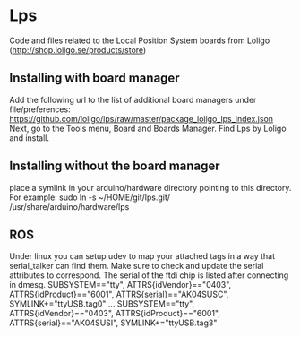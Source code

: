 # Lps
Code and files related to the Local Position System boards from Loligo (http://shop.loligo.se/products/store)

Installing with board manager
-----------------------------
Add the following url to the list of additional board managers under file/preferences: 
https://github.com/loligo/lps/raw/master/package_loligo_lps_index.json
Next, go to the Tools menu, Board and Boards Manager. Find Lps by Loligo and install. 

Installing without the board manager
------------------------------------
place a symlink in your arduino/hardware directory pointing to this directory. For example:
sudo ln -s ~/HOME/git/lps.git/ /usr/share/arduino/hardware/lps

ROS
----
Under linux you can setup udev to map your attached tags in a way that serial_talker can find them. Make sure to 
check and update the serial attributes to correspond. The serial of the ftdi chip is listed after connecting in dmesg. 
SUBSYSTEM=="tty", ATTRS{idVendor}=="0403", ATTRS{idProduct}=="6001", ATTRS{serial}=="AK04SUSC", SYMLINK+="ttyUSB.tag0"
...
SUBSYSTEM=="tty", ATTRS{idVendor}=="0403", ATTRS{idProduct}=="6001", ATTRS{serial}=="AK04SUSI", SYMLINK+="ttyUSB.tag3"
